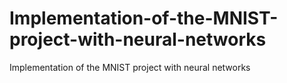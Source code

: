 # Implementation-of-the-MNIST-project-with-neural-networks
Implementation of the MNIST project with neural networks
